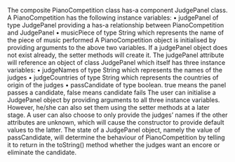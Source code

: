 The composite PianoCompetition class has-a component JudgePanel class. 
A PianoCompetition has the following instance variables:
•	judgePanel of type JudgePanel providing a has-a relationship between PianoCompetition and JudgePanel
•	musicPiece of type String which represents the name of the piece of music performed
A PianoCompetition object is initialised by providing arguments to the above two variables. If a judgePanel object does not exist already, the setter methods will create it.
The judgePanel attribute will reference an object of class JudgePanel which itself has three instance variables:
•	judgeNames of type String which represents the names of the judges
•	judgeCountries of type String which represents the countries of origin of the judges
•	passCandidate of type boolean. true means the panel passes a candidate, false means candidate fails
The user can initialise a JudgePanel object by providing arguments to all three instance variables. However, he/she can also set them using the setter methods at a later stage. A user can also choose to only provide the judges’ names if the other attributes are unknown, which will cause the constructor to provide default values to the latter.
The state of a JudgePanel object, namely the value of passCandidate, will determine the behaviour of PianoCompetition by telling it to return in the toString() method whether the judges want an encore or eliminate the candidate.
